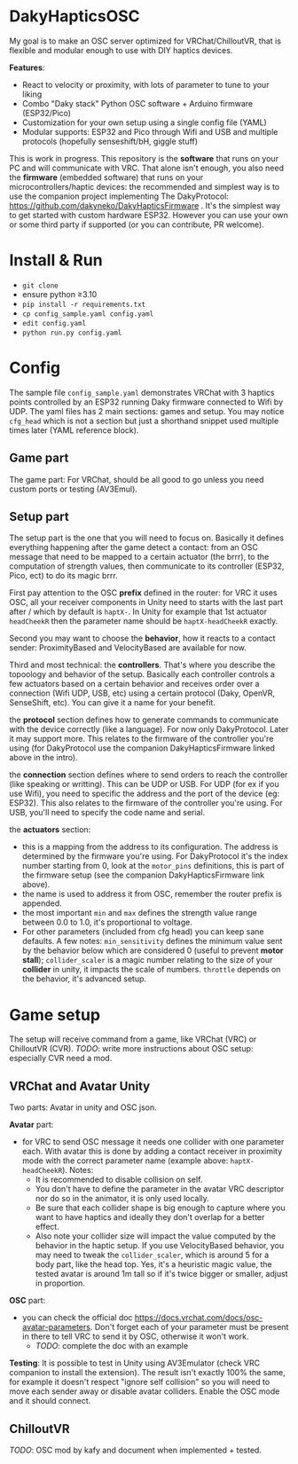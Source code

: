 # DakyHapticsOSC
My goal is to make an OSC server optimized for VRChat/ChilloutVR, that is flexible and modular enough to use with DIY haptics devices.

**Features**:
- React to velocity or proximity, with lots of parameter to tune to your liking
- Combo "Daky stack" Python OSC software + Arduino firmware (ESP32/Pico)
- Customization for your own setup using a single config file (YAML)
- Modular supports: ESP32 and Pico through Wifi and USB and multiple protocols (hopefully senseshift/bH, giggle stuff)

This is work in progress.
This repository is the **software** that runs on your PC and will communicate with VRC. That alone isn't enough, you also need the **firmware** (embedded software) that runs on your microcontrollers/haptic devices: the recommended and simplest way is to use the companion project implementing The DakyProtocol: https://github.com/dakyneko/DakyHapticsFirmware . It's the simplest way to get started with custom hardware ESP32. However you can use your own or some third party if supported (or you can contribute, PR welcome).

# Install & Run

- `git clone`
- ensure python ≥3.10
- `pip install -r requirements.txt`
- `cp config_sample.yaml config.yaml`
- `edit config.yaml`
- `python run.py config.yaml`

# Config

The sample file `config_sample.yaml` demonstrates VRChat with 3 haptics points controlled by an ESP32 running Daky firmware connected to Wifi by UDP.
The yaml files has 2 main sections: games and setup. You may notice `cfg_head` which is not a section but just a shorthand snippet used multiple times later (YAML reference block).

## Game part
The game part: For VRChat, should be all good to go unless you need custom ports or testing (AV3Emul).

## Setup part
The setup part is the one that you will need to focus on. Basically it defines everything happening after the game detect a contact: from an OSC message that need to be mapped to a certain actuator (the brrr), to the computation of strength values, then communicate to its controller (ESP32, Pico, ect) to do its magic brrr.

First pay attention to the OSC **prefix** defined in the router: for VRC it uses OSC, all your receiver components in Unity need to starts with the last part after / which by default is `haptX-`. In Unity for example that 1st actuator `headCheekR` then the parameter name should be `haptX-headCheekR` exactly.

Second you may want to choose the **behavior**, how it reacts to a contact sender: ProximityBased and VelocityBased are available for now.

Third and most technical: the **controllers**. That's where you describe the topoology and behavior of the setup. Basically each controller controls a few actuators based on a certain behavior and receives order over a connection (Wifi UDP, USB, etc) using a certain protocol (Daky, OpenVR, SenseShift, etc). You can give it a name for your benefit.

the **protocol** section defines how to generate commands to communicate with the device correctly (like a language). For now only DakyProtocol. Later it may support more. This relates to the firmware of the controller you're using (for DakyProtocol use the companion DakyHapticsFirmware linked above in the intro).

the **connection** section defines where to send orders to reach the controller (like speaking or writting). This can be UDP or USB. For UDP (for ex if you use Wifi), you need to specific the address and the port of the device (eg: ESP32). This also relates to the firmware of the controller you're using. For USB, you'll need to specify the code name and serial.

the **actuators** section:
 - this is a mapping from the address to its configuration. The address is determined by the firmware you're using. For DakyProtocol it's the index number starting from 0, look at the `motor_pins` definitions, this is part of the firmware setup (see the companion DakyHapticsFirmware link above).
 - the name is used to address it from OSC, remember the router prefix is appended.
 - the most important `min` and `max` defines the strength value range between 0.0 to 1.0, it's proportional to voltage.
 - For other parameters (included from cfg head) you can keep sane defaults. A few notes: `min_sensitivity` defines the minimum value sent by the behavior below which are considered 0 (useful to prevent **motor stall**); `collider_scaler` is a magic number relating to the size of your **collider** in unity, it impacts the scale of numbers. `throttle` depends on the behavior, it's advanced setup.


# Game setup

The setup will receive command from a game, like VRChat (VRC) or ChilloutVR (CVR). *TODO*: write more instructions about OSC setup: especially CVR need a mod.

## VRChat and Avatar Unity

Two parts: Avatar in unity and OSC json.

**Avatar** part:
- for VRC to send OSC message it needs one collider with one parameter each. With avatar this is done by adding a contact receiver in proximity mode with the correct parameter name (example above: `haptX-headCheekR`). Notes:
  - It is recommended to disable collision on self.
  - You don't have to define the parameter in the avatar VRC descriptor nor do so in the animator, it is only used locally.
  - Be sure that each collider shape is big enough to capture where you want to have haptics and ideally they don't overlap for a better effect.
  - Also note your collider size will impact the value computed by the behavior in the haptic setup. If you use VelocityBased behavior, you may need to tweak the `collider_scaler`, which is around 5 for a body part, like the head top. Yes, it's a heuristic magic value, the tested avatar is around 1m tall so if it's twice bigger or smaller, adjust in proportion.

**OSC** part:
- you can check the official doc <https://docs.vrchat.com/docs/osc-avatar-parameters>. Don't forget each of your parameter must be present in there to tell VRC to send it by OSC, otherwise it won't work.
    - *TODO*: complete the doc with an example

**Testing**:
It is possible to test in Unity using AV3Emulator (check VRC companion to install the extension). The result isn't exactly 100% the same, for example it doesn't respect "ignore self collision" so you will need to move each sender away or disable avatar colliders. Enable the OSC mode and it should connect.

## ChilloutVR

*TODO*: OSC mod by kafy and document when implemented + tested.
